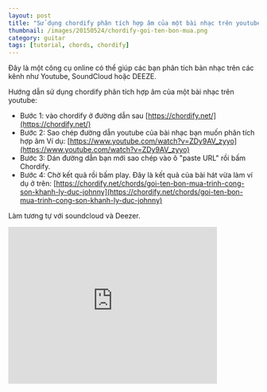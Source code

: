```yaml
---
layout: post
title: "Sử dụng chordify phân tích hợp âm của một bài nhạc trên youtube (hoặc soundcloud, DEEZE)"
thumbnail: /images/20150524/chordify-goi-ten-bon-mua.png
category: guitar
tags: [tutorial, chords, chordify]
---
```


Đây là một công cụ online có thể giúp các bạn phân tích bản nhạc trên các kênh như Youtube, SoundCloud hoặc DEEZE.

Hướng dẫn sử dụng chordify phân tích hợp âm của một bài nhạc trên youtube:

+ Bước 1: vào chordify ở đường dẫn sau
[https://chordify.net/](https://chordify.net/)
+ Bước 2: Sao chép đường dẫn youtube của bài nhạc bạn muốn phân tích hợp âm
Ví dụ: [https://www.youtube.com/watch?v=ZDy9AV_zyyo](https://www.youtube.com/watch?v=ZDy9AV_zyyo)
+ Bước 3: Dán đường dẫn bạn mới sao chép vào ô "paste URL" rồi bấm Chordify.
+ Bước 4: Chờ kết quả rồi bấm play.
Đây là kết quả của bài hát vừa làm ví dụ ở trên:
[https://chordify.net/chords/goi-ten-bon-mua-trinh-cong-son-khanh-ly-duc-johnny](https://chordify.net/chords/goi-ten-bon-mua-trinh-cong-son-khanh-ly-duc-johnny)

Làm tương tự với soundcloud và Deezer.

<iframe width="420" height="315" src="https://www.youtube.com/embed/k9phRn0VMvA" frameborder="0" allowfullscreen></iframe>
